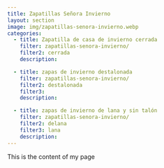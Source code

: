 ```yaml
---
title: Zapatillas Señora Invierno
layout: section
image: img/zapatillas-senora-invierno.webp
categories:
  - title: Zapatilla de casa de invierno cerrada
    filter: zapatillas-senora-invierno/
    filter2: cerrada
    description: 

  - title: zapas de invierno destalonada
    filter: zapatillas-senora-invierno/
    filter2: destalonada
    filter3: 
    description: 

  - title: zapas de invierno de lana y sin talón
    filter: zapatillas-senora-invierno/
    filter2: delana
    filter3: lana
    description: 
---
```


This is the content of my page